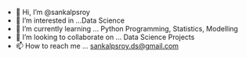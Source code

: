 - 👋 Hi, I’m @sankalpsroy
- 👀 I’m interested in ...Data Science
- 🌱 I’m currently learning ... Python Programming, Statistics, Modelling
- 💞️ I’m looking to collaborate on ... Data Science Projects
- 📫 How to reach me ... sankalpsroy.ds@gmail.com

<!---
sankalpsroy/sankalpsroy is a ✨ special ✨ repository because its `README.md` (this file) appears on your GitHub profile.
You can click the Preview link to take a look at your changes.
--->
